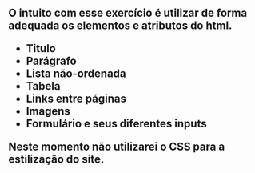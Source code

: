 <h2>O intuito com esse exercício é utilizar de forma adequada os elementos e atributos do html. 
    <ul>
        <li>Titulo</li>
        <li>Parágrafo</li>
        <li>Lista não-ordenada</li>
        <li>Tabela</li>
        <li>Links entre páginas</li>
        <li>Imagens</li>
        <li>Formulário e seus diferentes inputs</li>
    </ul>
Neste momento não utilizarei o CSS para a estilização do site.</h2>